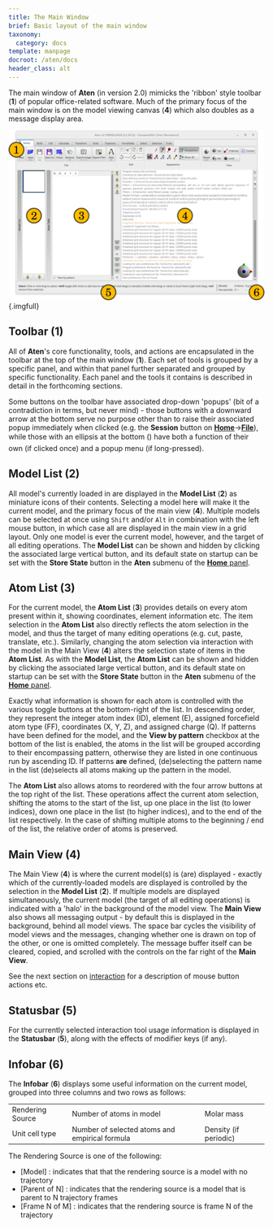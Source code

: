 ```yaml
---
title: The Main Window
brief: Basic layout of the main window
taxonomy:
  category: docs
template: manpage
docroot: /aten/docs
header_class: alt
---
```


The main window of **Aten** (in version 2.0) mimicks the 'ribbon' style toolbar (**1**) of popular office-related software. Much of the primary focus of the main window is on the model viewing canvas (**4**) which also doubles as a message display area.

![The Main Window](mainwindow_annotated.png){.imgfull}

## Toolbar (1) <a id="toolbar"></a>

All of **Aten**'s core functionality, tools, and actions are encapsulated in the toolbar at the top of the main window (**1**). Each set of tools is grouped by a specific panel, and within that panel further separated and grouped by specific functionality. Each panel and the tools it contains is described in detail in the forthcoming sections.

Some buttons on the toolbar have associated drop-down 'popups' (bit of a contradiction in terms, but never mind) - those buttons with a downward arrow at the bottom serve no purpose other than to raise their associated popup immediately when clicked (e.g. the **Session** button on [**Home**](/aten/docs/gui/home)&#8594;[**File**](/aten/docs/gui/home#file)), while those with an ellipsis at the bottom (&#149;&#149;&#149;) have both a function of their own (if clicked once) and a popup menu (if long-pressed).

## Model List (2) <a id="modellist"></a>

All model's currently loaded in are displayed in the **Model List** (**2**) as miniature icons of their contents. Selecting a model here will make it the current model, and the primary focus of the main view (**4**). Multiple models can be selected at once using `Shift` and/or `Alt` in combination with the left mouse button, in which case all are displayed in the main view in a grid layout. Only one model is ever the current model, however, and the target of all editing operations. The **Model List** can be shown and hidden by clicking the associated large vertical button, and its default state on startup can be set with the **Store State** button in the **Aten** submenu of the [**Home** panel](/aten/docs/gui/home#file).

## Atom List (3) <a id="atomlist"></a>

For the current model, the **Atom List** (**3**) provides details on every atom present within it, showing coordinates, element information etc. The item selection in the **Atom List** also directly reflects the atom selection in the model, and thus the target of many editing operations (e.g. cut, paste, translate, etc.). Similarly, changing the atom selection via interaction with the model in the Main View (**4**) alters the selection state of items in the **Atom List**. As with the **Model List**, the **Atom List** can be shown and hidden by clicking the associated large vertical button, and its default state on startup can be set with the **Store State** button in the **Aten** submenu of the [**Home** panel](/aten/docs/gui/home#file).

Exactly what information is shown for each atom is controlled with the various toggle buttons at the bottom-right of the list. In descending order, they represent the integer atom index (ID), element (E), assigned forcefield atom type (FF), coordinates (X, Y, Z), and assigned charge (Q). If patterns have been defined for the model, and the **View by pattern** checkbox at the bottom of the list is enabled, the atoms in the list will be grouped according to their encompassing pattern, otherwise they are listed in one continuous run by ascending ID. If patterns **are** defined, (de)selecting the pattern name in the list (de)selects all atoms making up the pattern in the model.

The **Atom List** also allows atoms to reordered with the four arrow buttons at the top right of the list. These operations affect the current atom selection, shifting the atoms to the start of the list, up one place in the list (to lower indices), down one place in the list (to higher indices), and to the end of the list respectively. In the case of shifting multiple atoms to the beginning / end of the list, the relative order of atoms is preserved.

## Main View (4) <a id="mainview"></a>

The Main View (**4**) is where the current model(s) is (are) displayed - exactly which of the currently-loaded models are displayed is controlled by the selection in the **Model List** (**2**). If multiple models are displayed simultaneously, the current model (the target of all editing operations) is indicated with a 'halo' in the background of the model view. The **Main View** also shows all messaging output - by default this is displayed in the background, behind all model views. The space bar cycles the visibility of model views and the messages, changing whether one is drawn on top of the other, or one is omitted completely. The message buffer itself can be cleared, copied, and scrolled with the controls on the far right of the **Main View**.

See the next section on [interaction](/aten/docs/gui/interaction) for a description of mouse button actions etc.

## Statusbar (5) <a id="statusbar"></a>

For the currently selected interaction tool usage information is displayed in the **Statusbar** (**5**), along with the effects of modifier keys (if any).

## Infobar (6) <a id="infobar"></a>

The **Infobar** (**6**) displays some useful information on the current model, grouped into three columns and two rows as follows:

| | | |
|----------------|--------|---------|
| Rendering Source | Number of atoms in model | Molar mass |
| Unit cell type | Number of selected atoms and empirical formula | Density (if periodic) |

The Rendering Source is one of the following:
+ [Model] : indicates that that the rendering source is a model with no trajectory
+ [Parent of N] : indicates that the rendering source is a model that is parent to N trajectory frames
+ [Frame N of M] : indicates that the rendering source is frame N of the trajectory
